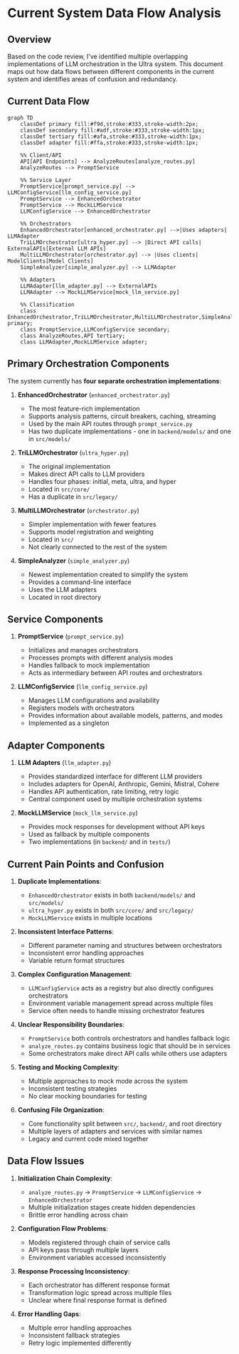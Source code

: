 # Current System Data Flow Analysis

## Overview

Based on the code review, I've identified multiple overlapping implementations of LLM orchestration in the Ultra system. This document maps out how data flows between different components in the current system and identifies areas of confusion and redundancy.

## Current Data Flow

```mermaid
graph TD
    classDef primary fill:#f9d,stroke:#333,stroke-width:2px;
    classDef secondary fill:#adf,stroke:#333,stroke-width:1px;
    classDef tertiary fill:#afa,stroke:#333,stroke-width:1px;
    classDef adapter fill:#ffa,stroke:#333,stroke-width:1px;

    %% Client/API
    API[API Endpoints] --> AnalyzeRoutes[analyze_routes.py]
    AnalyzeRoutes --> PromptService

    %% Service Layer
    PromptService[prompt_service.py] --> LLMConfigService[llm_config_service.py]
    PromptService --> EnhancedOrchestrator
    PromptService --> MockLLMService
    LLMConfigService --> EnhancedOrchestrator

    %% Orchestrators
    EnhancedOrchestrator[enhanced_orchestrator.py] -->|Uses adapters| LLMAdapter
    TriLLMOrchestrator[ultra_hyper.py] --> |Direct API calls| ExternalAPIs[External LLM APIs]
    MultiLLMOrchestrator[orchestrator.py] --> |Uses clients| ModelClients[Model Clients]
    SimpleAnalyzer[simple_analyzer.py] --> LLMAdapter

    %% Adapters
    LLMAdapter[llm_adapter.py] --> ExternalAPIs
    LLMAdapter --> MockLLMService[mock_llm_service.py]

    %% Classification
    class EnhancedOrchestrator,TriLLMOrchestrator,MultiLLMOrchestrator,SimpleAnalyzer primary;
    class PromptService,LLMConfigService secondary;
    class AnalyzeRoutes,API tertiary;
    class LLMAdapter,MockLLMService adapter;
```

## Primary Orchestration Components

The system currently has **four separate orchestration implementations**:

1. **EnhancedOrchestrator** (`enhanced_orchestrator.py`)

   - The most feature-rich implementation
   - Supports analysis patterns, circuit breakers, caching, streaming
   - Used by the main API routes through `prompt_service.py`
   - Has two duplicate implementations - one in `backend/models/` and one in `src/models/`

2. **TriLLMOrchestrator** (`ultra_hyper.py`)

   - The original implementation
   - Makes direct API calls to LLM providers
   - Handles four phases: initial, meta, ultra, and hyper
   - Located in `src/core/`
   - Has a duplicate in `src/legacy/`

3. **MultiLLMOrchestrator** (`orchestrator.py`)

   - Simpler implementation with fewer features
   - Supports model registration and weighting
   - Located in `src/`
   - Not clearly connected to the rest of the system

4. **SimpleAnalyzer** (`simple_analyzer.py`)
   - Newest implementation created to simplify the system
   - Provides a command-line interface
   - Uses the LLM adapters
   - Located in root directory

## Service Components

1. **PromptService** (`prompt_service.py`)

   - Initializes and manages orchestrators
   - Processes prompts with different analysis modes
   - Handles fallback to mock implementation
   - Acts as intermediary between API routes and orchestrators

2. **LLMConfigService** (`llm_config_service.py`)
   - Manages LLM configurations and availability
   - Registers models with orchestrators
   - Provides information about available models, patterns, and modes
   - Implemented as a singleton

## Adapter Components

1. **LLM Adapters** (`llm_adapter.py`)

   - Provides standardized interface for different LLM providers
   - Includes adapters for OpenAI, Anthropic, Gemini, Mistral, Cohere
   - Handles API authentication, rate limiting, retry logic
   - Central component used by multiple orchestration systems

2. **MockLLMService** (`mock_llm_service.py`)
   - Provides mock responses for development without API keys
   - Used as fallback by multiple components
   - Two implementations (in `backend/` and in `tests/`)

## Current Pain Points and Confusion

1. **Duplicate Implementations**:

   - `EnhancedOrchestrator` exists in both `backend/models/` and `src/models/`
   - `ultra_hyper.py` exists in both `src/core/` and `src/legacy/`
   - `MockLLMService` exists in multiple locations

2. **Inconsistent Interface Patterns**:

   - Different parameter naming and structures between orchestrators
   - Inconsistent error handling approaches
   - Variable return format structures

3. **Complex Configuration Management**:

   - `LLMConfigService` acts as a registry but also directly configures orchestrators
   - Environment variable management spread across multiple files
   - Service often needs to handle missing orchestrator features

4. **Unclear Responsibility Boundaries**:

   - `PromptService` both controls orchestrators and handles fallback logic
   - `analyze_routes.py` contains business logic that should be in services
   - Some orchestrators make direct API calls while others use adapters

5. **Testing and Mocking Complexity**:

   - Multiple approaches to mock mode across the system
   - Inconsistent testing strategies
   - No clear mocking boundaries for testing

6. **Confusing File Organization**:
   - Core functionality split between `src/`, `backend/`, and root directory
   - Multiple layers of adapters and services with similar names
   - Legacy and current code mixed together

## Data Flow Issues

1. **Initialization Chain Complexity**:

   - `analyze_routes.py` → `PromptService` → `LLMConfigService` → `EnhancedOrchestrator`
   - Multiple initialization stages create hidden dependencies
   - Brittle error handling across chain

2. **Configuration Flow Problems**:

   - Models registered through chain of service calls
   - API keys pass through multiple layers
   - Environment variables accessed inconsistently

3. **Response Processing Inconsistency**:

   - Each orchestrator has different response format
   - Transformation logic spread across multiple files
   - Unclear where final response format is defined

4. **Error Handling Gaps**:
   - Multiple error handling approaches
   - Inconsistent fallback strategies
   - Retry logic implemented differently
